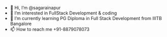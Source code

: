 - 👋 Hi, I’m @sagarainapur
- 👀 I’m interested in FullStack Development & coding
- 🌱 I’m currently learning PG Diploma in Full Stack Development from IIITB Bangalore
- 📫 How to reach me +91-8879078073

<!---
sagarainapur/sagarainapur is a ✨ special ✨ repository because its `README.md` (this file) appears on your GitHub profile.
You can click the Preview link to take a look at your changes.
--->
